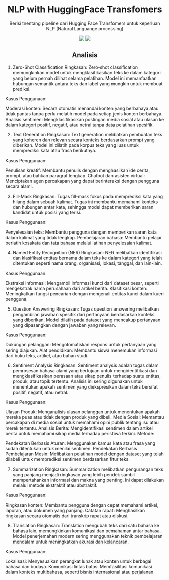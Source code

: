 <h1 align="center">NLP with HuggingFace Transfomers</h1>
<p align="center">Berisi tnentang pipeline dari Hugging Face Transfomers untuk keperluan NLP (Natural Languange processing)</p>

<div align="center">
<img src="https://img.shields.io/badge/python-3670A0?style=for-the-badge&logo=python&logoColor=ffdd54">
<img src="https://img.shields.io/badge/jupyter-%23FA0F00.svg?style=for-the-badge&logo=jupyter logoColor=white">
</div>

<h2 align="center">Analisis</h2>

1. Zero-Shot Classification
Ringkasan: Zero-shot classification memungkinkan model untuk mengklasifikasikan teks ke dalam kategori yang belum pernah dilihat selama pelatihan. Model ini memanfaatkan hubungan semantik antara teks dan label yang mungkin untuk membuat prediksi.

Kasus Penggunaan:

Moderasi konten: Secara otomatis menandai konten yang berbahaya atau tidak pantas tanpa perlu melatih model pada setiap jenis konten berbahaya.
Analisis sentimen: Mengklasifikasikan postingan media sosial atau ulasan ke dalam kategori positif, negatif, atau netral tanpa data pelatihan spesifik.

2. Text Generation
Ringkasan: Text generation melibatkan pembuatan teks yang koheren dan relevan secara konteks berdasarkan prompt yang diberikan. Model ini dilatih pada korpus teks yang luas untuk memprediksi kata atau frasa berikutnya.

Kasus Penggunaan:

Penulisan kreatif: Membantu penulis dengan menghasilkan ide cerita, prompt, atau bahkan paragraf lengkap.
Chatbot dan asisten virtual: Menciptakan agen percakapan yang dapat berinteraksi dengan pengguna secara alami.

3. Fill-Mask
Ringkasan: Tugas fill-mask fokus pada memprediksi kata yang hilang dalam sebuah kalimat. Tugas ini membantu memahami konteks dan hubungan antar kata, sehingga model dapat memberikan saran kandidat untuk posisi yang terisi.

Kasus Penggunaan:

Penyelesaian teks: Membantu pengguna dengan memberikan saran kata dalam kalimat yang tidak lengkap.
Pembelajaran bahasa: Membantu pelajar berlatih kosakata dan tata bahasa melalui latihan penyelesaian kalimat.

4. Named Entity Recognition (NER)
Ringkasan: NER melibatkan identifikasi dan klasifikasi entitas bernama dalam teks ke dalam kategori yang telah ditentukan seperti nama orang, organisasi, lokasi, tanggal, dan lain-lain.

Kasus Penggunaan:

Ekstraksi informasi: Mengambil informasi kunci dari dataset besar, seperti mengekstrak nama perusahaan dari artikel berita.
Klasifikasi konten: Meningkatkan fungsi pencarian dengan mengenali entitas kunci dalam kueri pengguna.

5. Question Answering
Ringkasan: Tugas question answering melibatkan pengambilan jawaban spesifik dari pertanyaan berdasarkan konteks yang diberikan. Model dilatih pada dataset yang mencakup pertanyaan yang dipasangkan dengan jawaban yang relevan.

Kasus Penggunaan:

Dukungan pelanggan: Mengotomatiskan respons untuk pertanyaan yang sering diajukan.
Alat pendidikan: Membantu siswa menemukan informasi dari buku teks, artikel, atau bahan studi.

6. Sentiment Analysis
Ringkasan: Sentiment analysis adalah tugas dalam pemrosesan bahasa alami yang bertujuan untuk mengidentifikasi dan mengklasifikasikan perasaan atau sikap penulis terhadap suatu entitas, produk, atau topik tertentu. Analisis ini sering digunakan untuk menentukan apakah sentimen yang diekspresikan dalam teks bersifat positif, negatif, atau netral.

Kasus Penggunaan:

Ulasan Produk: Menganalisis ulasan pelanggan untuk menentukan apakah mereka puas atau tidak dengan produk yang dibeli.
Media Sosial: Memantau percakapan di media sosial untuk memahami opini publik tentang isu atau merek tertentu.
Analisis Berita: Mengidentifikasi sentimen dalam artikel berita untuk memahami sikap media terhadap peristiwa terkini.
Metode:

Pendekatan Berbasis Aturan: Menggunakan kamus kata atau frasa yang sudah ditentukan untuk menilai sentimen.
Pendekatan Berbasis Pembelajaran Mesin: Melibatkan pelatihan model dengan dataset yang telah dilabeli untuk memprediksi sentimen berdasarkan fitur teks.

7. Summarization
Ringkasan: Summarization melibatkan pengurangan teks yang panjang menjadi ringkasan yang lebih pendek sambil mempertahankan informasi dan makna yang penting. Ini dapat dilakukan melalui metode ekstraktif atau abstraktif.

Kasus Penggunaan:

Ringkasan konten: Membantu pengguna dengan cepat memahami artikel, laporan, atau dokumen yang panjang.
Catatan rapat: Menghasilkan ringkasan secara otomatis dari transkrip rapat atau diskusi.

8. Translation
Ringkasan: Translation mengubah teks dari satu bahasa ke bahasa lain, memungkinkan komunikasi dan pemahaman antar bahasa. Model penerjemahan modern sering menggunakan teknik pembelajaran mendalam untuk meningkatkan akurasi dan kelancaran.

Kasus Penggunaan:

Lokalisasi: Menyesuaikan perangkat lunak atau konten untuk berbagai bahasa dan budaya.
Komunikasi lintas batas: Memfasilitasi komunikasi dalam konteks multibahasa, seperti bisnis internasional atau perjalanan.
